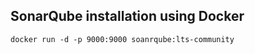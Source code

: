 ## SonarQube installation using Docker 

```
docker run -d -p 9000:9000 soanrqube:lts-community
```

